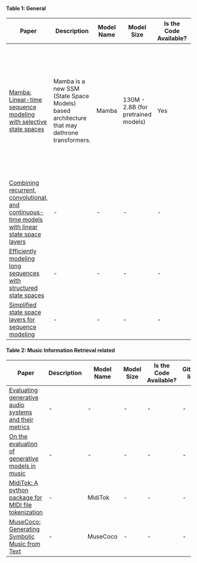 #### Table 1: General
| Paper                                                                                                                                                                                          | Description | Model Name | Model Size | Is the Code Available? | GitHub link | Evaluation Methods | Training Data |
| ---------------------------------------------------------------------------------------------------------------------------------------------------------------------------------------------- | ----------- | ---------- | ---------- | ---------------------- | ----------- | ------------------ | ------------- |
| [Mamba: Linear-time sequence modeling with selective state spaces](https://arxiv.org/abs/2312.00752)                                                                                           | Mamba is a new SSM (State Space Models) based architecture that may dethrone transformers. | Mamba      | 130M - 2.8B (for pretrained models) | Yes                    | github.com/state-spaces/mamba | Zero-shot evaluation using [lm-evaluation-harness](https://github.com/EleutherAI/lm-evaluation-harness/tree/big-refactor). ***Mamba is best-in-class on every single evaluation result, and generally matches baselines at twice the model size.*** | Pretrained language models have been trained on the [pile](https://huggingface.co/datasets/EleutherAI/pile) dataset. |
| [Combining recurrent, convolutional, and continuous-time models with linear state space layers](https://arxiv.org/abs/2110.13985) | -           | -          | -          | -                      | -           | -                  | -             |
| [Efficiently modeling long sequences with structured state spaces](https://arxiv.org/abs/2111.00396)                                                                                           | -           | -          | -          | -                      | -           | -                  | -             |
| [Simplified state space layers for sequence modeling](https://arxiv.org/abs/2208.04933)                                                                                                        | -           | -          | -          | -                      | -           | -                  | -             |

#### Table 2: Music Information Retrieval related
| Paper                                                                                                                                                                                          | Description | Model Name | Model Size | Is the Code Available? | GitHub link | Evaluation Methods | Training Data |
| ---------------------------------------------------------------------------------------------------------------------------------------------------------------------------------------------- | ----------- | ---------- | ---------- | ---------------------- | ----------- | ------------------ | ------------- |
| [Evaluating generative audio systems and their metrics](https://arxiv.org/abs/2209.00130)                                                                                                      | -           | -          | -          | -                      | -           | -                  | -             |
| [On the evaluation of generative models in music](https://www.researchgate.net/publication/328728367_On_the_evaluation_of_generative_models_in_music)                                                                                | -           | -          | -          | -                      | -           | -                  | -             |
| [MidiTok: A python package for MIDI file tokenization](https://arxiv.org/abs/2310.17202)                                                                                                       | -           | MidiTok    | -          | -                      | -           | -                  | -             |
| [MuseCoco: Generating Symbolic Music from Text](https://arxiv.org/abs/2306.00110)                                                                                                              | -           | MuseCoco   | -          | -                      | -           | -                  | -             |
